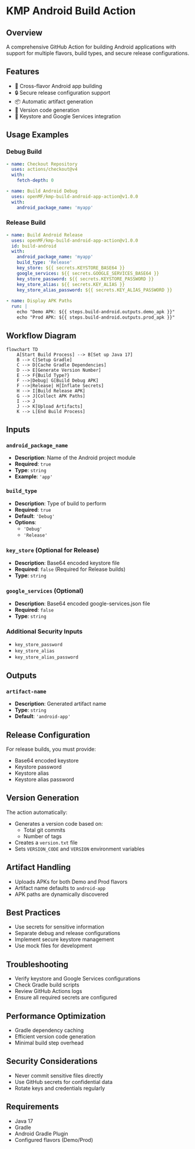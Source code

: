 # KMP Android Build Action

## Overview

A comprehensive GitHub Action for building Android applications with support for multiple flavors, build types, and secure release configurations.

## Features

- 🤖 Cross-flavor Android app building
- 🔒 Secure release configuration support
- 📦 Automatic artifact generation
- 🚀 Version code generation
- 🔑 Keystore and Google Services integration

## Usage Examples

### Debug Build
```yaml
- name: Checkout Repository
  uses: actions/checkout@v4
  with:
    fetch-depth: 0

- name: Build Android Debug
  uses: openMF/kmp-build-android-app-action@v1.0.0
  with:
    android_package_name: 'myapp'
```

### Release Build
```yaml
- name: Build Android Release
  uses: openMF/kmp-build-android-app-action@v1.0.0
  id: build-android
  with:
    android_package_name: 'myapp'
    build_type: 'Release'
    key_store: ${{ secrets.KEYSTORE_BASE64 }}
    google_services: ${{ secrets.GOOGLE_SERVICES_BASE64 }}
    key_store_password: ${{ secrets.KEYSTORE_PASSWORD }}
    key_store_alias: ${{ secrets.KEY_ALIAS }}
    key_store_alias_password: ${{ secrets.KEY_ALIAS_PASSWORD }}
    
- name: Display APK Paths
  run: |
    echo "Demo APK: ${{ steps.build-android.outputs.demo_apk }}"
    echo "Prod APK: ${{ steps.build-android.outputs.prod_apk }}"
```

## Workflow Diagram
```mermaid
flowchart TD
    A[Start Build Process] --> B[Set up Java 17]
    B --> C[Setup Gradle]
    C --> D[Cache Gradle Dependencies]
    D --> E[Generate Version Number]
    E --> F{Build Type?}
    F -->|Debug| G[Build Debug APK]
    F -->|Release| H[Inflate Secrets]
    H --> I[Build Release APK]
    G --> J[Collect APK Paths]
    I --> J
    J --> K[Upload Artifacts]
    K --> L[End Build Process]
```

## Inputs

### `android_package_name`
- **Description**: Name of the Android project module
- **Required**: `true`
- **Type**: `string`
- **Example**: `'app'`

### `build_type`
- **Description**: Type of build to perform
- **Required**: `true`
- **Default**: `'Debug'`
- **Options**:
    - `'Debug'`
    - `'Release'`

### `key_store` (Optional for Release)
- **Description**: Base64 encoded keystore file
- **Required**: `false` (Required for Release builds)
- **Type**: `string`

### `google_services` (Optional)
- **Description**: Base64 encoded google-services.json file
- **Required**: `false`
- **Type**: `string`

### Additional Security Inputs
- `key_store_password`
- `key_store_alias`
- `key_store_alias_password`

## Outputs
### `artifact-name`
- **Description**: Generated artifact name
- **Type**: `string`
- **Default**: `'android-app'`


## Release Configuration

For release builds, you must provide:
- Base64 encoded keystore
- Keystore password
- Keystore alias
- Keystore alias password

## Version Generation

The action automatically:
- Generates a version code based on:
    - Total git commits
    - Number of tags
- Creates a `version.txt` file
- Sets `VERSION_CODE` and `VERSION` environment variables

## Artifact Handling

- Uploads APKs for both Demo and Prod flavors
- Artifact name defaults to `android-app`
- APK paths are dynamically discovered

## Best Practices

- Use secrets for sensitive information
- Separate debug and release configurations
- Implement secure keystore management
- Use mock files for development

## Troubleshooting

- Verify keystore and Google Services configurations
- Check Gradle build scripts
- Review GitHub Actions logs
- Ensure all required secrets are configured

## Performance Optimization

- Gradle dependency caching
- Efficient version code generation
- Minimal build step overhead

## Security Considerations

- Never commit sensitive files directly
- Use GitHub secrets for confidential data
- Rotate keys and credentials regularly

## Requirements

- Java 17
- Gradle
- Android Gradle Plugin
- Configured flavors (Demo/Prod)
